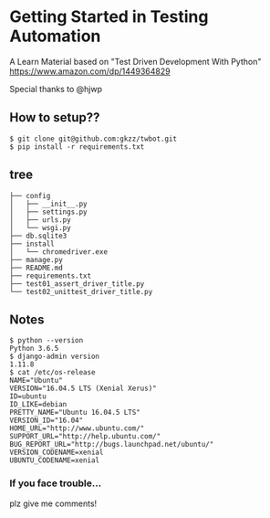 # Getting Started in Testing Automation

A Learn Material based on "Test Driven Development With Python"  
https://www.amazon.com/dp/1449364829

Special thanks to @hjwp

## How to setup??
```
$ git clone git@github.com:gkzz/twbot.git
$ pip install -r requirements.txt

```

## tree
```
├── config
│   ├── __init__.py
│   ├── settings.py
│   ├── urls.py
│   └── wsgi.py
├── db.sqlite3
├── install
│   └── chromedriver.exe
├── manage.py
├── README.md
├── requirements.txt
├── test01_assert_driver_title.py
└── test02_unittest_driver_title.py
```

## Notes
```
$ python --version
Python 3.6.5
$ django-admin version
1.11.8
$ cat /etc/os-release
NAME="Ubuntu"
VERSION="16.04.5 LTS (Xenial Xerus)"
ID=ubuntu
ID_LIKE=debian
PRETTY_NAME="Ubuntu 16.04.5 LTS"
VERSION_ID="16.04"
HOME_URL="http://www.ubuntu.com/"
SUPPORT_URL="http://help.ubuntu.com/"
BUG_REPORT_URL="http://bugs.launchpad.net/ubuntu/"
VERSION_CODENAME=xenial
UBUNTU_CODENAME=xenial
```



### If you face trouble...
plz give me comments!

